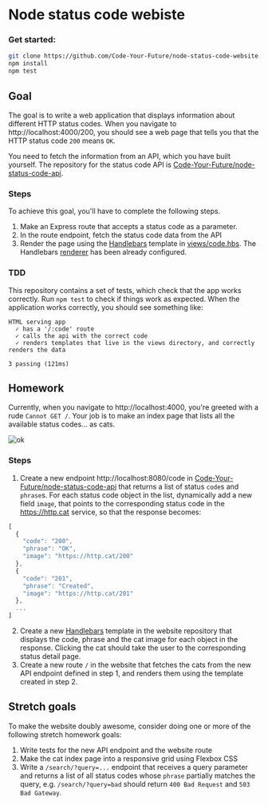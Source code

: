 # Node status code webiste

### Get started:
```bash
git clone https://github.com/Code-Your-Future/node-status-code-website.git
npm install
npm test
```

## Goal

The goal is to write a web application that displays information about different HTTP status codes. When you navigate to http://localhost:4000/200, you should see a web page that tells you that the HTTP status code `200` means `OK`.

You need to fetch the information from an API, which you have built yourself. The repository for the status code API is [Code-Your-Future/node-status-code-api](https://github.com/Code-Your-Future/node-status-code-api).

### Steps

To achieve this goal, you'll have to complete the following steps.

1. Make an Express route that accepts a status code as a parameter.
2. In the route endpoint, fetch the status code data from the API
3. Render the page using the [Handlebars](http://handlebarsjs.com/) template in [views/code.hbs](views/code.hbs). The Handlebars [renderer](https://expressjs.com/en/api.html#app.render) has been already configured.

### TDD

This repository contains a set of tests, which check that the app works correctly. Run `npm test` to check if things work as expected. When the application works correctly, you should see something like:
```
HTML serving app
  ✓ has a '/:code' route
  ✓ calls the api with the correct code
  ✓ renders templates that live in the views directory, and correctly renders the data

3 passing (121ms)
```

## Homework

Currently, when you navigate to http://localhost:4000, you're greeted with a rude `Cannot GET /`. Your job is to make an index page that lists all the available status codes... as cats.

![ok](https://http.cat/200)

### Steps

1. Create a new endpoint http://localhost:8080/code in [Code-Your-Future/node-status-code-api](https://github.com/Code-Your-Future/node-status-code-api) that returns a list of status `code`s and `phrase`s. For each status code object in the list, dynamically add a new field `image`, that points to the corresponding status code in the https://http.cat service, so that the response becomes:
```js
[
  {
    "code": "200",
    "phrase": "OK",
    "image": "https://http.cat/200"
  },
  {
    "code": "201",
    "phrase": "Created",
    "image": "https://http.cat/201"
  },
  ...
]
```
2. Create a new [Handlebars](http://handlebarsjs.com/) template in the website repository that displays the code, phrase and the cat image for each object in the response. Clicking the cat should take the user to the corresponding status detail page.
3. Create a new route `/` in the website that fetches the cats from the new API endpoint defined in step 1, and renders them using the template created in step 2.

## Stretch goals

To make the website doubly awesome, consider doing one or more of the following stretch homework goals:

1. Write tests for the new API endpoint and the website route
2. Make the cat index page into a responsive grid using Flexbox CSS
3. Write a `/search/?query=...` endpoint that receives a query parameter and returns a list of all status codes whose `phrase` partially matches the query, e.g. `/search/?query=bad` should return `400 Bad Request` and `503 Bad Gateway`.
